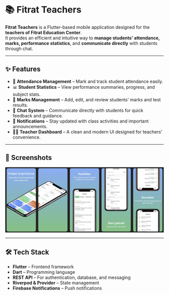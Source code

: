 # 📚 Fitrat Teachers

**Fitrat Teachers** is a Flutter-based mobile application designed for the **teachers of Fitrat Education Center**.  
It provides an efficient and intuitive way to **manage students’ attendance, marks, performance statistics**, and **communicate directly** with students through chat.

---

## ✨ Features

- 📅 **Attendance Management** – Mark and track student attendance easily.  
- 📊 **Student Statistics** – View performance summaries, progress, and subject stats.  
- 🧾 **Marks Management** – Add, edit, and review students’ marks and test results.  
- 💬 **Chat System** – Communicate directly with students for quick feedback and guidance.  
- 🔔 **Notifications** – Stay updated with class activities and important announcements.  
- 🧑‍🏫 **Teacher Dashboard** – A clean and modern UI designed for teachers’ convenience.

---

## 📱 Screenshots

 ![Login](assets/screenshots/preview.png)

---

## 🛠️ Tech Stack

- **Flutter** – Frontend framework  
- **Dart** – Programming language  
- **REST API** – For authentication, database, and messaging  
- **Riverpod & Provider** – State management
- **Firebase Notifications** – Push notifications
